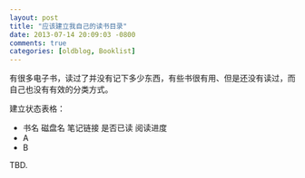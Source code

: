```yaml
---
layout: post
title: "应该建立我自己的读书目录"
date: 2013-07-14 20:09:03 -0800
comments: true
categories: [oldblog, Booklist] 
---
```


有很多电子书，读过了并没有记下多少东西，有些书很有用、但是还没有读过，而自己也没有有效的分类方式。

建立状态表格：

- 书名 磁盘名 笔记链接 是否已读 阅读进度
- A
- B

TBD.
